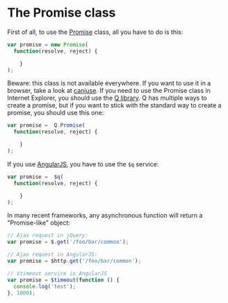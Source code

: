 # The Promise class

First of all, to use the [Promise](https://developer.mozilla.org/en-US/docs/Web/JavaScript/Reference/Global_Objects/Promise) class, all you have to do is this:

```javascript
var promise = new Promise(
  function(resolve, reject) {

	}
);
```

Beware: this class is not available everywhere. If you want to use it in a browser, take a look at [caniuse](https://caniuse.com/#feat=promises). If you need to use the Promise class in Internet Explorer, you should use the [Q library](https://github.com/kriskowal/q). Q has multiple ways to create a promise, but if you want to stick with the standard way to create a promise, you should use this one:

```javascript
var promise =  Q.Promise(
  function(resolve, reject) {

	}
);
```

If you use [AngularJS](https://angularjs.org/), you have to use the `$q` service:

```javascript
var promise =  $q(
  function(resolve, reject) {

	}
);
```

In many recent frameworks, any asynchronous function will return a "Promise-like" object:

```javascript
// Ajax request in jQuery:
var promise = $.get('/foo/bar/common');

// Ajax request in AngularJS:
var promise = $http.get('/foo/bar/common');

// $timeout service in AngularJS
var promise = $timeout(function () {
  console.log('test');
}, 1000);
```
